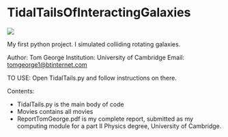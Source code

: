 # TidalTailsOfInteractingGalaxies

![](./Movies/twothousand.gif)

My first python project. I simulated colliding rotating galaxies. 

Author: Tom George
Institution: University of Cambridge 
Email: tomgeorge1@btinternet.com



TO USE: Open TidalTails.py and follow instructions on there. 

Contents: 
* TidalTails.py is the main body of code
* Movies contains all movies 
* ReportTomGeorge.pdf is my complete report, submitted as my computing module for a part II Physics degree, University of Cambridge. 

